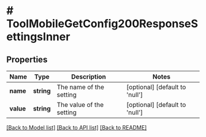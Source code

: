 # # ToolMobileGetConfig200ResponseSettingsInner

## Properties

Name | Type | Description | Notes
------------ | ------------- | ------------- | -------------
**name** | **string** | The name of the setting | [optional] [default to 'null']
**value** | **string** | The value of the setting | [optional] [default to 'null']

[[Back to Model list]](../../README.md#models) [[Back to API list]](../../README.md#endpoints) [[Back to README]](../../README.md)
